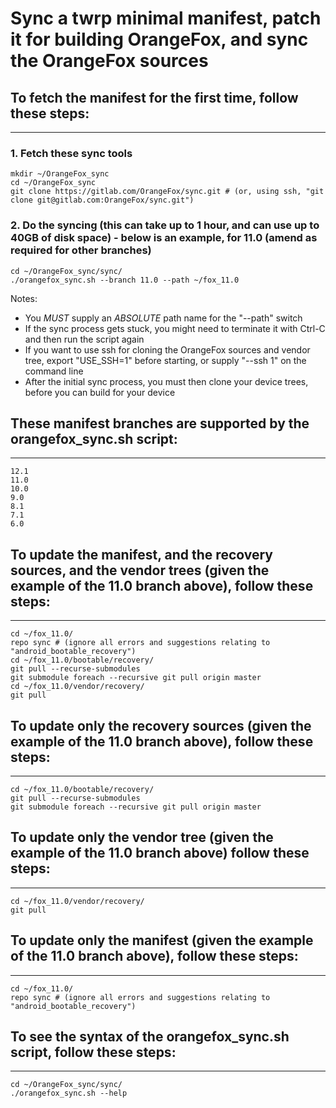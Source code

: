 # Sync a twrp minimal manifest, patch it for building OrangeFox, and sync the OrangeFox sources

## To fetch the manifest for the first time, follow these steps: ##
------------------------------------

### 1. Fetch these sync tools ###
	mkdir ~/OrangeFox_sync
	cd ~/OrangeFox_sync
	git clone https://gitlab.com/OrangeFox/sync.git # (or, using ssh, "git clone git@gitlab.com:OrangeFox/sync.git")

### 2. Do the syncing (this can take up to 1 hour, and can use up to 40GB of disk space) - below is an example, for 11.0 (amend as required for other branches) ##
	cd ~/OrangeFox_sync/sync/
	./orangefox_sync.sh --branch 11.0 --path ~/fox_11.0
Notes:
- You *MUST* supply an *ABSOLUTE* path name for the "--path" switch
- If the sync process gets stuck, you might need to terminate it with Ctrl-C and then run the script again
- If you want to use ssh for cloning the OrangeFox sources and vendor tree, export "USE_SSH=1" before starting, or supply "--ssh 1" on the command line
- After the initial sync process, you must then clone your device trees, before you can build for your device

## These manifest branches are supported by the orangefox_sync.sh script: ##
----------------------------------
	12.1
	11.0
	10.0
	9.0
	8.1
	7.1
	6.0

## To update the manifest, and the recovery sources, and the vendor trees (given the example of the 11.0 branch above), follow these steps: ##
----------------------------------
	cd ~/fox_11.0/
	repo sync # (ignore all errors and suggestions relating to "android_bootable_recovery")
	cd ~/fox_11.0/bootable/recovery/
	git pull --recurse-submodules
	git submodule foreach --recursive git pull origin master
	cd ~/fox_11.0/vendor/recovery/
	git pull

## To update only the recovery sources (given the example of the 11.0 branch above), follow these steps: ##
----------------------------------
	cd ~/fox_11.0/bootable/recovery/
	git pull --recurse-submodules
	git submodule foreach --recursive git pull origin master

## To update only the vendor tree (given the example of the 11.0 branch above) follow these steps: ##
----------------------------------
	cd ~/fox_11.0/vendor/recovery/
	git pull

## To update only the manifest (given the example of the 11.0 branch above), follow these steps: ##
----------------------------------
	cd ~/fox_11.0/
	repo sync # (ignore all errors and suggestions relating to "android_bootable_recovery")

## To see the syntax of the orangefox_sync.sh script, follow these steps: ##
----------------------------------
	cd ~/OrangeFox_sync/sync/
	./orangefox_sync.sh --help

